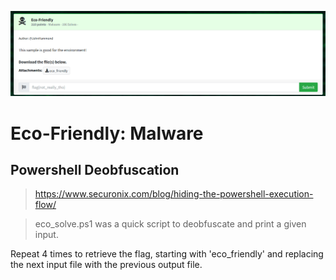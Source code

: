 ![eco-friendly-ss1.png](eco-friendly-ss1.png)

# Eco-Friendly: Malware  

## Powershell Deobfuscation  

> https://www.securonix.com/blog/hiding-the-powershell-execution-flow/

> eco_solve.ps1 was a quick script to deobfuscate and print a given input.  

Repeat 4 times to retrieve the flag, starting with 'eco_friendly' and replacing the next input file with the previous output file.
